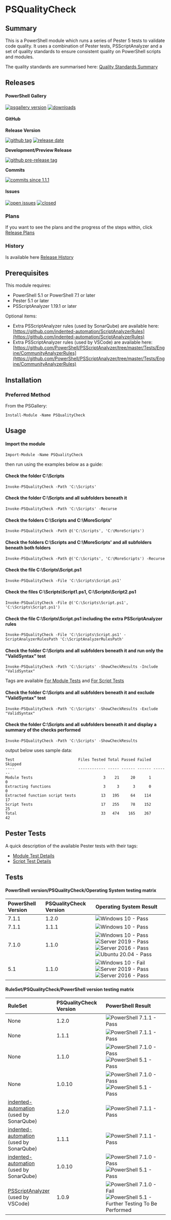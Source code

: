 # PSQualityCheck

## Summary

This is a PowerShell module which runs a series of Pester 5 tests to validate code quality. It uses a combination of Pester tests, PSScriptAnalyzer and a set of quality standards to ensure consistent quality on PowerShell scripts and modules.

The quality standards are summarised here: [Quality Standards Summary](https://github.com/andrewrdavidson/PSQualityCheck/wiki/Standards)

## Releases

#### PowerShell Gallery

[![psgallery version](https://img.shields.io/powershellgallery/v/psqualitycheck)](https://www.powershellgallery.com/packages/PSQualityCheck) [![downloads](https://img.shields.io/powershellgallery/dt/PSQualityCheck)](https://www.powershellgallery.com/packages/PSQualityCheck)

#### GitHub

**Release Version**

[![github tag](https://img.shields.io/github/v/tag/andrewrdavidson/psqualitycheck?sort=semver)](https://github.com/andrewrdavidson/PSQualityCheck/releases?sort=semver) [![release date](https://img.shields.io/github/release-date/andrewrdavidson/psqualitycheck)](https://github.com/andrewrdavidson/PSQualityCheck/releases)

**Development/Preview Release**

[![github pre-release tag](https://img.shields.io/github/v/tag/andrewrdavidson/psqualitycheck?include_prereleases)](https://img.shields.io/github/v/release/andrewrdavidson/PSQualityCheck?include_prereleases)

**Commits**

[![commits since 1.1.1](https://img.shields.io/github/commits-since/andrewrdavidson/psqualitycheck/1.1.1/main?include_prereleases)](https://github.com/andrewrdavidson/PSQualityCheck/releases/1.1.1)

#### Issues

[![open issues](https://img.shields.io/github/issues-raw/andrewrdavidson/psqualitycheck)](https://github.com/andrewrdavidson/PSQualityCheck/issues?q=is%3Aopen+is%3Aissue) [![closed](https://img.shields.io/github/issues-closed-raw/andrewrdavidson/psqualitycheck)](https://github.com/andrewrdavidson/PSQualityCheck/issues?q=is%3Aissue+is%3Aclosed)

### Plans

If you want to see the plans and the progress of the steps within, click [Release Plans](https://github.com/andrewrdavidson/PSQualityCheck/wiki/Release-Plan)

### History

Is available here [Release History](https://github.com/andrewrdavidson/PSQualityCheck/wiki/Release-History)

## Prerequisites

This module requires:

* PowerShell 5.1 or PowerShell 7.1 or later
* Pester 5.1 or later
* PSScriptAnalyzer 1.19.1 or later

Optional items:

* Extra PSScriptAnalyzer rules (used by SonarQube) are available here:<br/>[https://github.com/indented-automation/ScriptAnalyzerRules](https://github.com/indented-automation/ScriptAnalyzerRules)
* Extra PSScriptAnalyzer rules (used by VSCode) are available here:<br/>[https://github.com/PowerShell/PSScriptAnalyzer/tree/master/Tests/Engine/CommunityAnalyzerRules](https://github.com/PowerShell/PSScriptAnalyzer/tree/master/Tests/Engine/CommunityAnalyzerRules)

## Installation

### Preferred Method

From the PSGallery:

`Install-Module -Name PSQualityCheck`

## Usage

#### Import the module

`Import-Module -Name PSQualityCheck`

then run using the examples below as a guide:

#### Check the folder C:\Scripts

`Invoke-PSQualityCheck -Path 'C:\Scripts'`

#### Check the folder C:\Scripts and all subfolders beneath it

`Invoke-PSQualityCheck -Path 'C:\Scripts' -Recurse`

#### Check the folders C:\Scripts and C:\MoreScripts'

`Invoke-PSQualityCheck -Path @('C:\Scripts', 'C:\MoreScripts')`

#### Check the folders C:\Scripts and C:\MoreScripts' and all subfolders beneath both folders

`Invoke-PSQualityCheck -Path @('C:\Scripts', 'C:\MoreScripts') -Recurse`

#### Check the file C:\Scripts\Script.ps1

`Invoke-PSQualityCheck -File 'C:\Scripts\Script.ps1'`

#### Check the files C:\Scripts\Script1.ps1, C:\Scripts\Script2.ps1

`Invoke-PSQualityCheck -File @('C:\Scripts\Script.ps1', 'C:\Scripts\Script.ps1')`

#### Check the file C:\Scripts\Script.ps1 including the extra PSScriptAnalyzer rules

`Invoke-PSQualityCheck -File 'C:\Scripts\Script.ps1' -ScriptAnalyzerRulesPath 'C:\ScriptAnalyzerRulesPath'`

#### Check the folder C:\Scripts and all subfolders beneath it and run only the "ValidSyntax" test

`Invoke-PSQualityCheck -Path 'C:\Scripts' -ShowCheckResults -Include "ValidSyntax"`

Tags are available [For Module Tests](https://github.com/andrewrdavidson/PSQualityCheck/wiki/Module-Tests) and [For Script Tests](https://github.com/andrewrdavidson/PSQualityCheck/wiki/Script-Tests)

#### Check the folder C:\Scripts and all subfolders beneath it and exclude "ValidSyntax" test

`Invoke-PSQualityCheck -Path 'C:\Scripts' -ShowCheckResults -Exclude "ValidSyntax"`

#### Check the folder C:\Scripts and all subfolders beneath it and display a summary of the checks performed

`Invoke-PSQualityCheck -Path 'C:\Scripts' -ShowCheckResults`

output below uses sample data:

    Test                            Files Tested Total Passed Failed Skipped
    ----                            ------------ ----- ------ ------ -------
    Module Tests                               3    21     20      1       0
    Extracting functions                       3     3      3      0       0
    Extracted function script tests           13   195     64    114      17
    Script Tests                              17   255     78    152      25
    Total                                     33   474    165    267      42

## Pester Tests

A quick description of the available Pester tests with their tags:

* [Module Test Details](https://github.com/andrewrdavidson/PSQualityCheck/wiki/Module-Tests)
* [Script Test Details](https://github.com/andrewrdavidson/PSQualityCheck/wiki/Script-Tests)

## Tests

#### PowerShell version/PSQualityCheck/Operating System testing matrix

|PowerShell Version|PSQualityCheck Version|Operating System Result
|:---|:---|:---|
|7.1.1|1.2.0|![Windows 10 - Pass](https://img.shields.io/badge/windows%2010-pass-brightgreen)|
|7.1.1|1.1.1|![Windows 10 - Pass](https://img.shields.io/badge/windows%2010-pass-brightgreen)|
|7.1.0|1.1.0|![Windows 10 - Pass](https://img.shields.io/badge/windows%2010-pass-brightgreen) ![Server 2019 - Pass](https://img.shields.io/badge/server%202019-pass-brightgreen) ![Server 2016 - Pass](https://img.shields.io/badge/server%202016-pass-brightgreen) ![Ubuntu 20.04 - Pass](https://img.shields.io/badge/ubuntu%2020.04-pass-brightgreen)|
|5.1|1.1.0|![Windows 10 - Fail](https://img.shields.io/badge/windows%2010-pass-brightgreen) ![Server 2019 - Pass](https://img.shields.io/badge/server%202019-pass-brightgreen) ![Server 2016 - Pass](https://img.shields.io/badge/server%202016-pass-brightgreen)|n/a|

#### RuleSet/PSQualityCheck/PowerShell version testing matrix

|RuleSet|PSQualityCheck Version|PowerShell Result|
|:---|:---|:---|
|None|1.2.0|![PowerShell 7.1.1 - Pass](https://img.shields.io/badge/powershell%207.1.1-pass-brightgreen)|
|None|1.1.1|![PowerShell 7.1.1 - Pass](https://img.shields.io/badge/powershell%207.1.1-pass-brightgreen)|
|None|1.1.0|![PowerShell 7.1.0 - Pass](https://img.shields.io/badge/powershell%207.1.0-pass-brightgreen) ![PowerShell 5.1 - Pass](https://img.shields.io/badge/powershell%205.1-pass-brightgreen)|
|None|1.0.10|![PowerShell 7.1.0 - Pass](https://img.shields.io/badge/powershell%207.1.0-pass-brightgreen) ![PowerShell 5.1 - Pass](https://img.shields.io/badge/powershell%205.1-pass-brightgreen)|
|[indented-automation](https://github.com/indented-automation/ScriptAnalyzerRules)<br/>(used by SonarQube)|1.2.0|![PowerShell 7.1.1 - Pass](https://img.shields.io/badge/powershell%207.1.1-pass-brightgreen)|
|[indented-automation](https://github.com/indented-automation/ScriptAnalyzerRules)<br/>(used by SonarQube)|1.1.1|![PowerShell 7.1.1 - Pass](https://img.shields.io/badge/powershell%207.1.1-pass-brightgreen)|
|[indented-automation](https://github.com/indented-automation/ScriptAnalyzerRules)<br/>(used by SonarQube)|1.0.10|![PowerShell 7.1.0 - Pass](https://img.shields.io/badge/powershell%207.1.0-pass-brightgreen) ![PowerShell 5.1 - Pass](https://img.shields.io/badge/powershell%205.1-pass-brightgreen)|
|[PSScriptAnalyzer](https://github.com/PowerShell/PSScriptAnalyzer/tree/master/Tests/Engine/CommunityAnalyzerRules)<br/>(used by VSCode)|1.0.9|![PowerShell 7.1.0 - Fail](https://img.shields.io/badge/powershell%207.1.0-fail-red) ![PowerShell 5.1 - Further Testing To Be Performed](https://img.shields.io/badge/powershell%205.1-not%20run-lightgrey)|
